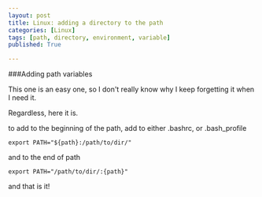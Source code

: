 ```yaml
---
layout: post
title: Linux: adding a directory to the path
categories: [Linux]
tags: [path, directory, environment, variable]
published: True

---
```


###Adding path variables

This one is an easy one, so I don't really know why I keep forgetting it when I need it.

Regardless, here it is.

to add to the beginning of the path, add to either .bashrc, or .bash_profile

````
export PATH="${path}:/path/to/dir/"
````

and to the end of path

````
export PATH="/path/to/dir/:{path}"
````

and that is it!